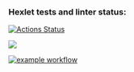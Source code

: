 ### Hexlet tests and linter status:
[![Actions Status](https://github.com/manOpposite/frontend-project-lvl1/workflows/hexlet-check/badge.svg)](https://github.com/manOpposite/frontend-project-lvl1/actions)

<a href="https://codeclimate.com/github/codeclimate/codeclimate/maintainability"><img src="https://api.codeclimate.com/v1/badges/a99a88d28ad37a79dbf6/maintainability" /></a>

[![example workflow](https://github.com/manOpposite/frontend-project-lvl1/workflows/action.yml/badge.svg)](https://github.com/manOpposite/frontend-project-lvl1/actions)
